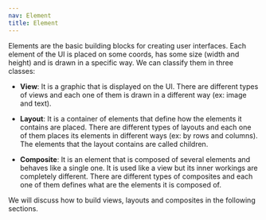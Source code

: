 ```yaml
---
nav: Element
title: Element
---
```


Elements are the basic building blocks for creating user interfaces. Each element of the UI is placed on some coords, has some size (width and height) and is drawn in a specific way. We can classify them in three classes:

- **View**: It is a graphic that is displayed on the UI. There are different types of views and each one of them is drawn in a different way (ex: image and text).

- **Layout**: It is a container of elements that define how the elements it contains are placed. There are different types of layouts and each one of them places its elements in different ways (ex: by rows and columns). The elements that the layout contains are called children.

- **Composite**: It is an element that is composed of several elements and behaves like a single one. It is used like a view but its inner workings are completely different. There are different types of composites and each one of them defines what are the elements it is composed of.

We will discuss how to build views, layouts and composites in the following sections.

